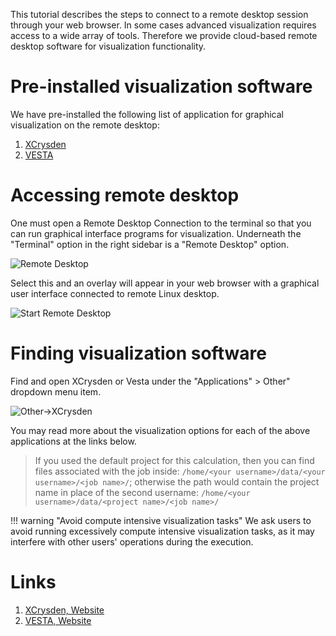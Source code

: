 <!-- TODO by MH - ask TB if not clear -->

This tutorial describes the steps to connect to a remote desktop session through your web browser. In some cases advanced visualization requires access to a wide array of tools.  Therefore we provide cloud-based remote desktop software for visualization functionality.

# Pre-installed visualization software

We have pre-installed the following list of application for graphical visualization on the remote desktop:

1. [XCrysden](#links)
2. [VESTA](#links)

# Accessing remote desktop

One must open a Remote Desktop Connection to the terminal so that you can run graphical interface programs for visualization.  Underneath the "Terminal" option in the right sidebar is a "Remote Desktop" option.

![Remote Desktop](../../images/ChooseRemoteDesktop.png "Remote Desktop")

Select this and an overlay will appear in your web browser with a graphical user interface connected to remote Linux desktop.

![Start Remote Desktop](../../images/StartRemoteDesktop.png "Start Remote Desktop")

# Finding visualization software

Find and open XCrysden or Vesta under the "Applications" > Other" dropdown menu item.

![Other->XCrysden](../../images/RemoteDesktopApps.png "Other->XCrysden")

You may read more about the visualization options for each of the above applications at the links below.

> If you used the default project for this calculation, then you can find files associated with the job inside: `/home/<your username>/data/<your username>/<job name>/`; otherwise the path would contain the project name in place of the second username: `/home/<your username>/data/<project name>/<job name>/`

!!! warning "Avoid compute intensive visualization tasks"
    We ask users to avoid running excessively compute intensive visualization tasks, as it may interfere with other users' operations during the execution.

# Links

1. [XCrysden, Website](http://www.xcrysden.org/)
1. [VESTA, Website](http://jp-minerals.org/vesta/en/)
